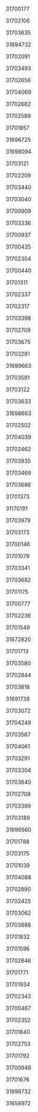 31700177

31702106

31703635

31694732

31702091

31703493

31702656

31704069

31702682

31702589

31701857

31696725

31698094

31703121

31702209

31703440

31703040

31700909

31703336

31700937

31700435

31702304

31700440

31701311

31702337

31702317

31703398

31702709

31703675

31703281

31699663

31703591

31703122

31703633

31698663

31702502

31704039

31702462

31703935

31703469

31703686

31701373

31170191

31703979

31703173

31700146

31701079

31703341

31703682

31701175

31700777

31702236

31701549

31672820

31701713

31703580

31702844

31703818

31691738

31703072

31704249

31703587

31704061

31703291

31703304

31703640

31702708

31703389

31703189

31696560

31701788

31703175

31701039

31704088

31702890

31702425

31703062

31703888

31701832

31701596

31702846

31701771

31701934

31702343

31700467

31702352

31701840

31702753

31701792

31700948

31701676

31698732

31658972

